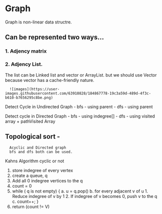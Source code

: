 # Graph
Graph is non-linear data structre. 

## Can be represented two ways...
### 1. Adjency matrix
### 2. Adjency List.

The list can be Linked list and vector or ArrayList. but we should use Vector because vector has a cache-friendly nature.
      
      ![images](https://user-images.githubusercontent.com/63910828/184867778-19c3a59d-489d-4f3c-b610-b7656295c8be.png)

Detect Cycle in Undirected Graph
      - bfs - using parent
      - dfs - using parent

Detect cycle in Directed Graph
      - bfs - using indegree[]
      - dfs - using visited array + pathVisited Array

## Topological sort - 
      Acyclic and Directed graph
      bfs and dfs both can be used.
      
Kahns Algorithm cyclic or not
1. store indegree of every vertex
2. create a queue, q
3. Add all 0 indegree vertices to the q
4. count = 0
5. while ( q is not empty)
   {
         a. u = q.pop()
         b. for every adjacent v of u
               1. Reduce indegree of v by 1
               2. If indegree of v becomes 0, push v to the q
         c. count++;
   }
6. return (count != V)


      
